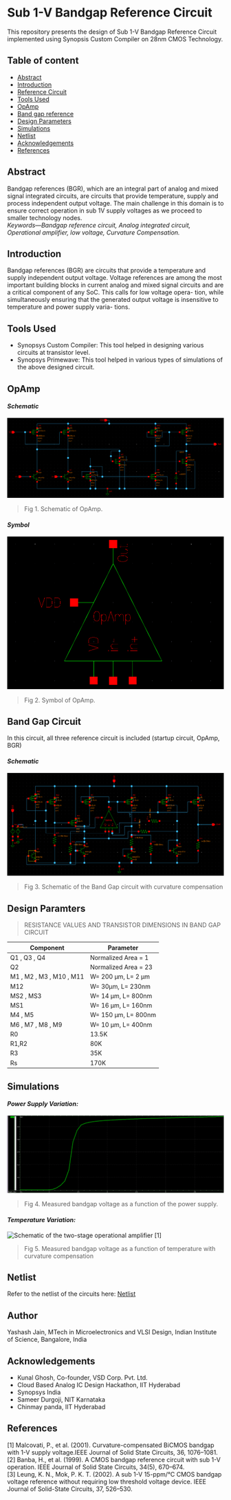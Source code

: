 # Sub 1-V Bandgap Reference Circuit
This repository presents the design of Sub 1-V Bandgap Reference Circuit implemented using Synopsis Custom Compiler on 28nm CMOS Technology.

## Table of content

- [Abstract](https://github.com/yashashjain/BGR_Circuit/edit/main/README.md)<br/>
- [Introduction](#Introduction)<br/>
- [Reference Circuit]()<br/>
- [Tools Used]()<br/>
- [OpAmp]()<br/>
- [Band gap reference]()<br/>
- [Design Parameters]()<br/>
- [Simulations]()<br/>
- [Netlist]()<br/>
- [Acknowledgements]()<br/>
- [References]()

## Abstract
Bandgap  references  (BGR),  which  are  an integral   part   of   analog   and   mixed   signal   integrated circuits, are circuits that provide temperature, supply and process independent  output voltage. The main challenge in  this domain  is  to  ensure  correct  operation  in  sub  1V supply  voltages  as  we  proceed  to  smaller  technology nodes.<br/>
*Keywords—Bandgap reference circuit, Analog integrated circuit, Operational amplifier, low voltage, Curvature Compensation.*

## <a name="Introduction"></a>Introduction
Bandgap references (BGR) are circuits that provide a
temperature and supply independent output voltage. Voltage
references are among the most important building blocks in
current analog and mixed signal circuits and are a critical
component of any SoC. This calls for low voltage opera-
tion, while simultaneously ensuring that the generated output
voltage is insensitive to temperature and power supply varia-
tions.

## Tools Used
- Synopsys Custom Compiler: This tool helped in designing various circuits at transistor level.
- Synopsys Primewave: This tool helped in various types of simulations of the above designed circuit.

## OpAmp 
#### *Schematic*
![Schematic of the two-stage operational amplifier [1]](/files/circuit_images/opamp_schematic.png)
> Fig 1. Schematic of OpAmp.
#### *Symbol*
![Schematic of the two-stage operational amplifier [1]](/files/circuit_images/opamp_symbol.png)
> Fig 2. Symbol of OpAmp.
## Band Gap Circuit
In this circuit, all three reference circuit is included (startup circuit, OpAmp, BGR)
#### *Schematic*
![Schematic of the two-stage operational amplifier [1]](/files/circuit_images/bgr_final.png)
> Fig 3. Schematic of the Band Gap circuit with curvature compensation


## Design Paramters 
> RESISTANCE VALUES AND TRANSISTOR DIMENSIONS IN BAND GAP CIRCUIT  

|         Component           |      Parameter       | 
|-----------------------------|----------------------|
| Q1 , Q3 , Q4                | Normalized Area = 1  | 
| Q2                          | Normalized Area = 23 |                            
| M1  , M2 , M3 , M10 , M11   | W= 200 μm, L= 2 μm   | 
| M12                         | W= 30μm, L= 230nm    | 
| MS2 , MS3                   | W= 14 μm, L= 800nm   |  
| MS1                         | W= 16 μm, L= 160nm   | 
| M4 , M5                     | W= 150 μm, L= 800nm  | 
| M6 , M7 , M8 , M9           | W= 10 μm, L= 400nm   |  
| R0                          |      13.5K           | 
| R1,R2                       |       80K            | 
| R3                          |       35K            | 
| Rs                          |      170K            | 

## Simulations
#### *Power Supply Variation:*
![Schematic of the two-stage operational amplifier [1]](/files/simulation_images/vref_vs_vdd.png)
> Fig 4. Measured bandgap voltage as a function of the power supply.
#### *Temperature Variation:*
![Schematic of the two-stage operational amplifier [1]](/files/simulation_images/vref_vs_temp_curvature_compensation.png)
> Fig 5. Measured bandgap voltage as a function of temperature with curvature compensation

## Netlist
Refer to the netlist of the circuits here: [Netlist](/files/Netlists)

## Author
Yashash Jain, MTech in Microelectronics and VLSI Design, Indian Institute of Science, Bangalore, India

## Acknowledgements
- Kunal Ghosh, Co-founder, VSD Corp. Pvt. Ltd.<br/>
- Cloud Based Analog IC Design Hackathon, IIT Hyderabad<br/>
- Synopsys India<br/>
- Sameer Durgoji, NIT Karnataka<br/>
- Chinmay panda, IIT Hyderabad<br/>

## References
[1] Malcovati,   P.,   et   al.   (2001).   Curvature-compensated   BiCMOS bandgap  with  1-V  supply  voltage.IEEE  Journal  of  Solid  State Circuits, 36, 1076–1081.<br/>
[2] Banba, H., et al. (1999). A CMOS bandgap reference circuit with sub 1-V operation. IEEE Journal of Solid State Circuits, 34(5), 670–674.<br/>
[3] Leung,  K.  N.,  Mok,  P.  K.  T.  (2002).  A  sub  1-V  15-ppm/°C  CMOS bandgap  voltage  reference  without  requiring  low  threshold  voltage device. IEEE Journal of Solid-State Circuits, 37, 526–530.<br/>


